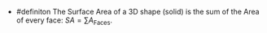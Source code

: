 - #definiton The Surface Area of a 3D shape (solid) is the sum of the Area of every face:  $SA=\sum A_{\text{Faces}}$.